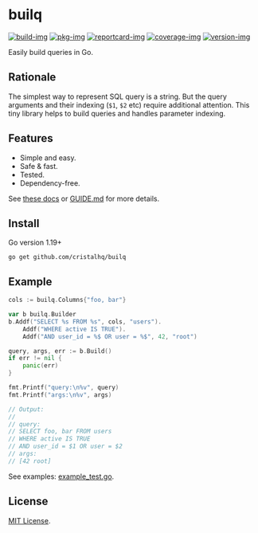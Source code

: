 # builq

[![build-img]][build-url]
[![pkg-img]][pkg-url]
[![reportcard-img]][reportcard-url]
[![coverage-img]][coverage-url]
[![version-img]][version-url]

Easily build queries in Go.

## Rationale

The simplest way to represent SQL query is a string.
But the query arguments and their indexing (`$1`, `$2` etc) require additional attention.
This tiny library helps to build queries and handles parameter indexing.

## Features

* Simple and easy.
* Safe & fast.
* Tested.
* Dependency-free.

See [these docs][pkg-url] or [GUIDE.md](GUIDE.md) for more details.

## Install

Go version 1.19+

```
go get github.com/cristalhq/builq
```

## Example

```go
cols := builq.Columns{"foo, bar"}

var b builq.Builder
b.Addf("SELECT %s FROM %s", cols, "users").
	Addf("WHERE active IS TRUE").
	Addf("AND user_id = %$ OR user = %$", 42, "root")

query, args, err := b.Build()
if err != nil {
	panic(err)
}

fmt.Printf("query:\n%v", query)
fmt.Printf("args:\n%v", args)

// Output:
//
// query:
// SELECT foo, bar FROM users
// WHERE active IS TRUE
// AND user_id = $1 OR user = $2
// args:
// [42 root]
```

See examples: [example_test.go](example_test.go).

## License

[MIT License](LICENSE).

[build-img]: https://github.com/cristalhq/builq/workflows/build/badge.svg
[build-url]: https://github.com/cristalhq/builq/actions
[pkg-img]: https://pkg.go.dev/badge/cristalhq/builq
[pkg-url]: https://pkg.go.dev/github.com/cristalhq/builq
[reportcard-img]: https://goreportcard.com/badge/cristalhq/builq
[reportcard-url]: https://goreportcard.com/report/cristalhq/builq
[coverage-img]: https://codecov.io/gh/cristalhq/builq/branch/main/graph/badge.svg
[coverage-url]: https://codecov.io/gh/cristalhq/builq
[version-img]: https://img.shields.io/github/v/release/cristalhq/builq
[version-url]: https://github.com/cristalhq/builq/releases
